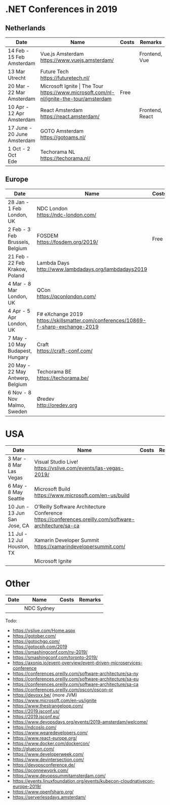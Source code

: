 # .NET Conferences in 2019

## Netherlands

|Date|Name|Costs|Remarks|
|----|----|-----|-------|
|14 Feb - 15 Feb<br />Amsterdam|Vue.js Amsterdam<br />https://www.vuejs.amsterdam/||Frontend, Vue|
|13 Mar<br />Utrecht|Future Tech<br />https://futuretech.nl/|||
|20 Mar - 22 Mar<br/>Amsterdam|Microsoft Ignite \| The Tour<br/>https://www.microsoft.com/nl-nl/ignite-the-tour/amsterdam|Free||
|10 Apr - 12 Apr<br/>Amsterdam|React Amsterdam <br/>https://react.amsterdam/||Frontend, React|
|17 June - 20 June<br/>Amsterdam|GOTO Amsterdam<br/>https://gotoams.nl/|||
|1 Oct - 2 Oct<br/>Ede|Techorama NL<br/>https://techorama.nl/|||

## Europe

|Date|Name|Costs|Remarks|Recordings|
|----|----|-----|-------|----------|
|28 Jan - 1 Feb<br/>London, UK|NDC London<br/>https://ndc-london.com/|||[YouTube](https://www.youtube.com/playlist?list=PL03Lrmd9CiGfouFw_eoMCIe0Pq4lM6ygn)|
|2 Feb - 3 Feb<br/>Brussels, Belgium|FOSDEM<br/>https://fosdem.org/2019/|Free||[YouTube](https://www.youtube.com/playlist?list=PL_QKjHDgmNzrDhscKpNCbMtNYzqg6Srkr)|
|21 Feb - 22 Feb<br/>Krakow, Poland|Lambda Days<br/>http://www.lambdadays.org/lambdadays2019|||
|4 Mar - 8 Mar<br/>London, UK|QCon<br/>https://qconlondon.com/|||
|4 Apr - 5 Apr<br/>London, UK|F# eXchange 2019<br/>https://skillsmatter.com/conferences/10869-f-sharp-exchange-2019|||
|7 May - 10 May<br/>Budapest, Hungary|Craft<br/>https://craft-conf.com/|||
|20 May - 22 May<br/>Antwerp, Belgium|Techorama BE<br/>https://techorama.be/|||
|6 Nov - 8 Nov<br/>Malmo, Sweden|Øredev<br/>http://oredev.org|||

# USA

|Date|Name|Costs|Remarks|
|----|----|-----|-------|
|3 Mar - 8 Mar<br/>Las Vegas|Visual Studio Live!<br />https://vslive.com/events/las-vegas-2019/|||
|6 May - 8 May<br/>Seattle|Microsoft Build<br/>https://www.microsoft.com/en-us/build|||
|10 Jun - 13 Jun<br/>San Jose, CA|O’Reilly Software Architecture Conference<br/>https://conferences.oreilly.com/software-architecture/sa-ca|||
|11 Jul - 12 Jul<br/>Houston, TX|Xamarin Developer Summit<br/>https://xamarindevelopersummit.com/|||
||Microsoft Ignite|||

# Other

|Date|Name|Costs|Remarks|
|----|----|-----|-------|
||NDC Sydney|||


Todo:

- https://vslive.com/Home.aspx
- https://gotober.com/
- https://gotochgo.com/
- https://gotocph.com/2019
- https://smashingconf.com/ny-2019/
- https://smashingconf.com/toronto-2019/
- https://axoniq.io/event-overview/event-driven-microservices-conference
- https://conferences.oreilly.com/software-architecture/sa-ny
- https://conferences.oreilly.com/software-architecture/sa-eu
- https://conferences.oreilly.com/software-architecture/sa-ca
- https://conferences.oreilly.com/oscon/oscon-or
- https://devoxx.be/ (more JVM)
- https://www.microsoft.com/en-us/ignite
- https://www.thestrangeloop.com/
- https://2019.jsconf.us/
- https://2019.jsconf.eu/
- https://www.devopsdays.org/events/2019-amsterdam/welcome/
- https://ndcoslo.com/
- https://www.wearedevelopers.com/
- https://www.react-europe.org/
- https://www.docker.com/dockercon/
- http://gluecon.com/
- https://www.developerweek.com/
- https://www.devintersection.com/
- https://devopsconference.de/
- https://qconnewyork.com/
- https://www.devopssummitamsterdam.com/
- https://events.linuxfoundation.org/events/kubecon-cloudnativecon-europe-2019/
- https://www.openfsharp.org/
- https://serverlessdays.amsterdam/
